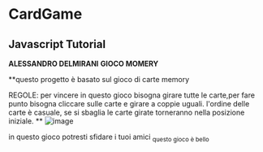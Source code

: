 # CardGame
## Javascript Tutorial
**ALESSANDRO DELMIRANI**
                **GIOCO MOMERY**
                                                    
**questo progetto è basato sul gioco di carte memory 

REGOLE:
per vincere in questo gioco bisogna girare tutte le carte,per fare punto bisogna cliccare sulle carte e girare a coppie uguali.
l'ordine delle carte è casuale, se si sbaglia le carte girate torneranno nella posizione iniziale.
**
![image](https://user-images.githubusercontent.com/124572412/235670380-36d7c398-fd0f-4bae-8481-f345d3ba2c35.png)

in questo gioco potresti sfidare i tuoi amici
<sub>questo gioco è bello</sub>
